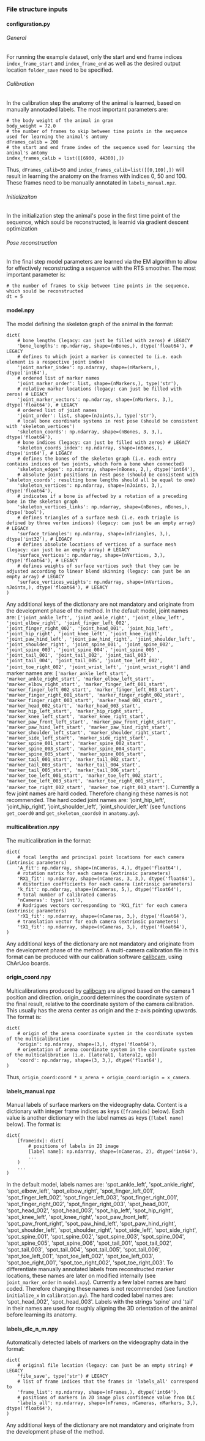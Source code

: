 ### File structure inputs

#### configuration.py

###### General
For running the example dataset, only the start and end frame indices `index_frame_start` and `index_frame_end` as well as the desired output location `folder_save` need to be specified.

###### Calibration
In the calibration step the anatomy of the animal is learned, based on manually annotaded labels. The most important parameters are:
```
# the body weight of the animal in gram
body_weight = 72.0
# the number of frames to skip between time points in the sequence used for learning the animal's antomy
dFrames_calib = 200 
# the start and end frame index of the sequence used for learning the animal's antomy
index_frames_calib = list([[6900, 44300],])
```
Thus, `dFrames_calib=50` and `index_frames_calib=list([[0,100],])` will result in learning the anatomy on the frames with indices 0, 50 and 100. These frames need to be manually annotated in `labels_manual.npz`.

###### Initializaiton
In the initialization step the animal's pose in the first time point of the sequence, which sould be reconstructed, is learnid via gradient descent optimization

###### Pose reconstruction
In the final step model parameters are learned via the EM algorithm to allow for effectively reconstructing a sequence with the RTS smoother. The most important parameter is:
```
# the number of frames to skip between time points in the sequence, which sould be reconstructed
dt = 5 
```

#### model.npy

The model defining the skeleton graph of the animal in the format:
```
dict(
    # bone lengths (legacy: can just be filled with zeros) # LEGACY
    'bone_lengths': np.ndarray, shape=(nBones,), dtype('float64'), # LEGACY
    # defines to which joint a marker is connected to (i.e. each element is a respective joint index)
    'joint_marker_index': np.ndarray, shape=(nMarkers,), dtype('int64'),
    # ordered list of marker names
    'joint_marker_order': list, shape=(nMarkers,), type('str'),
    # relative marker locations (legacy: can just be filled with zeros) # LEGACY
    'joint_marker_vectors': np.ndarray, shape=(nMarkers, 3,), dtype('float64'), # LEGACY
    # ordered list of joint names
    'joint_order': list, shape=(nJoints,), type('str'),
    # local bone coordinate systems in rest pose (should be consistent with 'skeleton_vertices')
    'skeleton_coords': np.ndarray, shape=(nBones, 3, 3,), dtype('float64'),
    # bone indices (legacy: can just be filled with zeros) # LEGACY
    'skeleton_coords_index': np.ndarray, shape=(nBones,), dtype('int64'), # LEGACY
    # defines the bones of the skeleton graph (i.e. each entry contains indices of two joints, which form a bone when connected)
    'skeleton_edges': np.ndarray, shape=(nBones, 2,), dtype('int64'),
    # absolute joint positions in rest pose (should be consistent with 'skeleton_coords'; resulting bone lengths should all be equal to one)
    'skeleton_vertices': np.ndarray, shape=(nJoints, 3,), dtype('float64'),
    # indicates if a bone is affected by a rotation of a preceding bone in the skeleton graph
    'skeleton_vertices_links': np.ndarray, shape=(nBones, nBones,), dtype('bool'),
    # defines triangles of a surface mesh (i.e. each triagle is defined by three vertex indices) (legacy: can just be an empty array) # LEGACY
    'surface_triangles': np.ndarray, shape=(nTriangles, 3,), dtype('int32'), # LEGACY
    # defines absolute locations of vertices of a surface mesh  (legacy: can just be an empty array) # LEGACY
    'surface_vertices': np.ndarray, shape=(nVertices, 3,), dtype('float64'), # LEGACY
    # defines weights of surface vertices such that they can be adjusted according to linear blend skinning (legacy: can just be an empty array) # LEGACY
    'surface_vertices_weights': np.ndarray, shape=(nVertices, nJoints,), dtype('float64'), # LEGACY
)
```
Any additional keys of the dictionary are not mandatory and originate from the development phase of the method.
In the default model, joint names are: `['joint_ankle_left', 'joint_ankle_right', 'joint_elbow_left', 'joint_elbow_right', 'joint_finger_left_002', 'joint_finger_right_002', 'joint_head_001', 'joint_hip_left', 'joint_hip_right', 'joint_knee_left', 'joint_knee_right', 'joint_paw_hind_left', 'joint_paw_hind_right', 'joint_shoulder_left', 'joint_shoulder_right', 'joint_spine_001', 'joint_spine_002', 'joint_spine_003', 'joint_spine_004', 'joint_spine_005', 'joint_tail_001', 'joint_tail_002', 'joint_tail_003', 'joint_tail_004', 'joint_tail_005', 'joint_toe_left_002', 'joint_toe_right_002', 'joint_wrist_left', 'joint_wrist_right']` and marker names are: `['marker_ankle_left_start', 'marker_ankle_right_start', 'marker_elbow_left_start', 'marker_elbow_right_start', 'marker_finger_left_001_start', 'marker_finger_left_002_start', 'marker_finger_left_003_start', 'marker_finger_right_001_start', 'marker_finger_right_002_start', 'marker_finger_right_003_start', 'marker_head_001_start', 'marker_head_002_start', 'marker_head_003_start', 'marker_hip_left_start', 'marker_hip_right_start', 'marker_knee_left_start', 'marker_knee_right_start', 'marker_paw_front_left_start', 'marker_paw_front_right_start', 'marker_paw_hind_left_start', 'marker_paw_hind_right_start', 'marker_shoulder_left_start', 'marker_shoulder_right_start', 'marker_side_left_start', 'marker_side_right_start', 'marker_spine_001_start', 'marker_spine_002_start', 'marker_spine_003_start', 'marker_spine_004_start', 'marker_spine_005_start', 'marker_spine_006_start', 'marker_tail_001_start', 'marker_tail_002_start', 'marker_tail_003_start', 'marker_tail_004_start', 'marker_tail_005_start', 'marker_tail_006_start', 'marker_toe_left_001_start', 'marker_toe_left_002_start', 'marker_toe_left_003_start', 'marker_toe_right_001_start', 'marker_toe_right_002_start', 'marker_toe_right_003_start']`.
Currently a few joint names are hard coded. Therefore changing these names is not recommended.
The hard coded joint names are: 'joint_hip_left', 'joint_hip_right', 'joint_shoulder_left', 'joint_shoulder_left' (see functions `get_coord0` and `get_skeleton_coords0` in `anatomy.py`).

#### multicalibration.npy

The multicalibration in the format:
```
dict(
    # focal lengths and principal point locations for each camera (intrinsic parameters)
    'A_fit': np.ndarray, shape=(nCameras, 4,), dtype('float64'),
    # rotation matrix for each camera (extrinsic parameters)
    'RX1_fit': np.ndarray, shape=(nCameras, 3, 3,), dtype('float64'),
    # distortion coefficients for each camera (intrinsic parameters)
    'k_fit': np.ndarray, shape=(nCameras, 5,), dtype('float64'),
    # total number of calibrated cameras
    'nCameras': type('int'),
    # Rodrigues vectors corresponding to 'RX1_fit' for each camera (extrinsic parameters)
    'rX1_fit': np.ndarray, shape=(nCameras, 3,), dtype('float64'),
    # translation vector for each camera (extrinsic parameters)
    'tX1_fit': np.ndarray, shape=(nCameras, 3,), dtype('float64'),
)
```
Any additional keys of the dictionary are not mandatory and originate from the development phase of the method.
A multi-camera calibration file in this format can be produced with our calibration software [calibcam](https://github.com/bbo-lab/calibcam), using ChArUco boards.

#### origin_coord.npy

Multicalibrations produced by [calibcam](https://github.com/bbo-lab/calibcam) are aligned based on the camera 1 position and direction. origin_coord determines the coordinate system of the final result, relative to the coordinate system of the camera calibration. This usually has the arena center as origin and the z-axis pointing upwards. The format is:
```
dict(
    # origin of the arena coordinate system in the coordinate system of the multicalibration
    'origin': np.ndarray, shape=(3,), dtype('float64'),
    # orientation of arena coordinate system in the coordinate system of the multicalibration (i.e. [lateral1, lateral2, up])
    'coord': np.ndarray, shape=(3, 3,), dtype('float64'),
)
```
Thus, `origin_coord:coord * x_arena + origin_coord:origin = x_camera`.

#### labels_manual.npz

Manual labels of surface markers on the videography data. Content is a dictionary with integer frame indices as keys (`[frameidx]` below). Each value is another dictionary with the label names as keys (`[label name]` below). The format is:
```
dict(
    [frameidx]: dict(
        # positions of labels in 2D image
        [label name]: np.ndarray, shape=(nCameras, 2), dtype('int64'),
        ...
    )
    ...
)
```
In the default model, labels names are: 'spot_ankle_left', 'spot_ankle_right', 'spot_elbow_left', 'spot_elbow_right', 'spot_finger_left_001', 'spot_finger_left_002', 'spot_finger_left_003', 'spot_finger_right_001', 'spot_finger_right_002', 'spot_finger_right_003', 'spot_head_001', 'spot_head_002', 'spot_head_003', 'spot_hip_left', 'spot_hip_right', 'spot_knee_left', 'spot_knee_right', 'spot_paw_front_left', 'spot_paw_front_right', 'spot_paw_hind_left', 'spot_paw_hind_right', 'spot_shoulder_left', 'spot_shoulder_right', 'spot_side_left', 'spot_side_right', 'spot_spine_001', 'spot_spine_002', 'spot_spine_003', 'spot_spine_004', 'spot_spine_005', 'spot_spine_006', 'spot_tail_001', 'spot_tail_002', 'spot_tail_003', 'spot_tail_004', 'spot_tail_005', 'spot_tail_006', 'spot_toe_left_001', 'spot_toe_left_002', 'spot_toe_left_003', 'spot_toe_right_001', 'spot_toe_right_002', 'spot_toe_right_003'.
To differentiate manually annotated labels from reconstructed marker locations, these names are later on modified internally (see `joint_marker_order` in `model.npy`).
Currently a few label names are hard coded. Therefore changing these names is not recommended (see function `initialize_x` in `calibration.py`).
The hard coded label names are: 'spot_head_002', 'spot_head_003'. Labels with the strings 'spine' and 'tail' in their names are used for roughly aligning the 3D orientation of the animal before learning its anatomy.

#### labels_dlc_n_m.npy

Automatically detected labels of markers on the videography data in the format:
```
dict(
    # original file location (legacy: can just be an empty string) # LEGACY
    'file_save', type('str') # LEGACY
    # list of frame indices that the frames in 'labels_all' correspond to
    'frame_list': np.ndarray, shape=(nFrames,), dtype('int64'),
    # positions of markers in 2D image plus confidence value from DLC
    'labels_all': np.ndarray, shape=(nFrames, nCameras, nMarkers, 3,), dtype('float64'),
)
```
Any additional keys of the dictionary are not mandatory and originate from the development phase of the method.